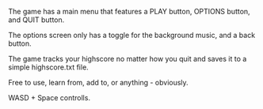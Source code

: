 The game has a main menu that features a PLAY button, OPTIONS button, and QUIT button.

The options screen only has a toggle for the background music, and a back button.

The game tracks your highscore no matter how you quit and saves it to a simple highscore.txt file.

Free to use, learn from, add to, or anything - obviously.

WASD + Space controlls.
